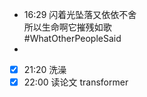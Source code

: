 
- 16:29 闪着光坠落又依依不舍<br>所以生命啊它摧残如歌<br>#WhatOtherPeopleSaid
- 
- [x] 21:20 洗澡
- [x] 22:00 读论文 transformer